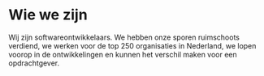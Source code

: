 # Wie we zijn

Wij zijn softwareontwikkelaars. We hebben onze sporen ruimschoots verdiend, we werken voor de top 250 organisaties in Nederland, we lopen voorop in de ontwikkelingen en kunnen het verschil maken voor een opdrachtgever.
